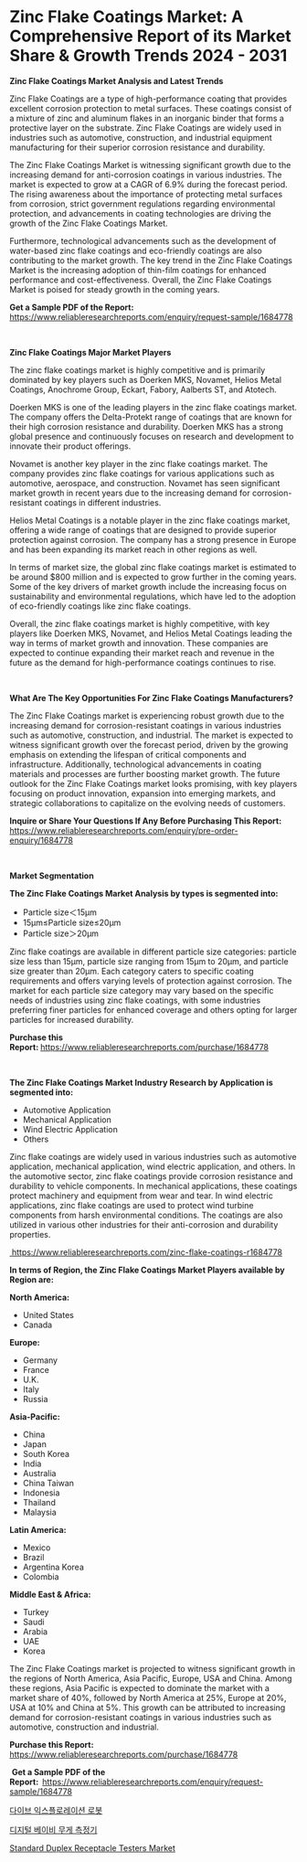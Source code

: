 <p><h1>Zinc Flake Coatings Market: A Comprehensive Report of its Market Share & Growth Trends 2024 - 2031</h1></p><p><strong>Zinc Flake Coatings Market Analysis and Latest Trends</strong></p>
<p><p>Zinc Flake Coatings are a type of high-performance coating that provides excellent corrosion protection to metal surfaces. These coatings consist of a mixture of zinc and aluminum flakes in an inorganic binder that forms a protective layer on the substrate. Zinc Flake Coatings are widely used in industries such as automotive, construction, and industrial equipment manufacturing for their superior corrosion resistance and durability.</p><p>The Zinc Flake Coatings Market is witnessing significant growth due to the increasing demand for anti-corrosion coatings in various industries. The market is expected to grow at a CAGR of 6.9% during the forecast period. The rising awareness about the importance of protecting metal surfaces from corrosion, strict government regulations regarding environmental protection, and advancements in coating technologies are driving the growth of the Zinc Flake Coatings Market.</p><p>Furthermore, technological advancements such as the development of water-based zinc flake coatings and eco-friendly coatings are also contributing to the market growth. The key trend in the Zinc Flake Coatings Market is the increasing adoption of thin-film coatings for enhanced performance and cost-effectiveness. Overall, the Zinc Flake Coatings Market is poised for steady growth in the coming years.</p></p>
<p><strong>Get a Sample PDF of the Report:&nbsp;</strong> <a href="https://www.reliableresearchreports.com/enquiry/request-sample/1684778">https://www.reliableresearchreports.com/enquiry/request-sample/1684778</a></p>
<p>&nbsp;</p>
<p><strong>Zinc Flake Coatings Major Market Players</strong></p>
<p><p>The zinc flake coatings market is highly competitive and is primarily dominated by key players such as Doerken MKS, Novamet, Helios Metal Coatings, Anochrome Group, Eckart, Fabory, Aalberts ST, and Atotech. </p><p>Doerken MKS is one of the leading players in the zinc flake coatings market. The company offers the Delta-Protekt range of coatings that are known for their high corrosion resistance and durability. Doerken MKS has a strong global presence and continuously focuses on research and development to innovate their product offerings.</p><p>Novamet is another key player in the zinc flake coatings market. The company provides zinc flake coatings for various applications such as automotive, aerospace, and construction. Novamet has seen significant market growth in recent years due to the increasing demand for corrosion-resistant coatings in different industries.</p><p>Helios Metal Coatings is a notable player in the zinc flake coatings market, offering a wide range of coatings that are designed to provide superior protection against corrosion. The company has a strong presence in Europe and has been expanding its market reach in other regions as well.</p><p>In terms of market size, the global zinc flake coatings market is estimated to be around $800 million and is expected to grow further in the coming years. Some of the key drivers of market growth include the increasing focus on sustainability and environmental regulations, which have led to the adoption of eco-friendly coatings like zinc flake coatings.</p><p>Overall, the zinc flake coatings market is highly competitive, with key players like Doerken MKS, Novamet, and Helios Metal Coatings leading the way in terms of market growth and innovation. These companies are expected to continue expanding their market reach and revenue in the future as the demand for high-performance coatings continues to rise.</p></p>
<p>&nbsp;</p>
<p><strong>What Are The Key Opportunities For Zinc Flake Coatings Manufacturers?</strong></p>
<p><p>The Zinc Flake Coatings market is experiencing robust growth due to the increasing demand for corrosion-resistant coatings in various industries such as automotive, construction, and industrial. The market is expected to witness significant growth over the forecast period, driven by the growing emphasis on extending the lifespan of critical components and infrastructure. Additionally, technological advancements in coating materials and processes are further boosting market growth. The future outlook for the Zinc Flake Coatings market looks promising, with key players focusing on product innovation, expansion into emerging markets, and strategic collaborations to capitalize on the evolving needs of customers.</p></p>
<p><strong>Inquire or Share Your Questions If Any Before Purchasing This Report:</strong> <a href="https://www.reliableresearchreports.com/enquiry/pre-order-enquiry/1684778">https://www.reliableresearchreports.com/enquiry/pre-order-enquiry/1684778</a></p>
<p>&nbsp;</p>
<p><strong>Market Segmentation</strong></p>
<p><strong>The Zinc Flake Coatings Market Analysis by types is segmented into:</strong></p>
<p><ul><li>Particle size＜15μm</li><li>15μm≤Particle size≤20μm</li><li>Particle size＞20μm</li></ul></p>
<p><p>Zinc flake coatings are available in different particle size categories: particle size less than 15μm, particle size ranging from 15μm to 20μm, and particle size greater than 20μm. Each category caters to specific coating requirements and offers varying levels of protection against corrosion. The market for each particle size category may vary based on the specific needs of industries using zinc flake coatings, with some industries preferring finer particles for enhanced coverage and others opting for larger particles for increased durability.</p></p>
<p><strong>Purchase this Report:&nbsp;</strong><a href="https://www.reliableresearchreports.com/purchase/1684778">https://www.reliableresearchreports.com/purchase/1684778</a></p>
<p>&nbsp;</p>
<p><strong>The Zinc Flake Coatings Market Industry Research by Application is segmented into:</strong></p>
<p><ul><li>Automotive Application</li><li>Mechanical Application</li><li>Wind Electric Application</li><li>Others</li></ul></p>
<p><p>Zinc flake coatings are widely used in various industries such as automotive application, mechanical application, wind electric application, and others. In the automotive sector, zinc flake coatings provide corrosion resistance and durability to vehicle components. In mechanical applications, these coatings protect machinery and equipment from wear and tear. In wind electric applications, zinc flake coatings are used to protect wind turbine components from harsh environmental conditions. The coatings are also utilized in various other industries for their anti-corrosion and durability properties.</p></p>
<p><a href="https://www.reliableresearchreports.com/zinc-flake-coatings-r1684778">&nbsp;https://www.reliableresearchreports.com/zinc-flake-coatings-r1684778</a></p>
<p><strong>In terms of Region, the Zinc Flake Coatings Market Players available by Region are:</strong></p>
<p>
    <p> <strong> North America: </strong>
        <ul>
            <li>United States</li>
            <li>Canada</li>
        </ul>
        </p> 
    <p> <strong> Europe: </strong>
        <ul>
            <li>Germany</li>
            <li>France</li>
            <li>U.K.</li>
            <li>Italy</li>
            <li>Russia</li>
        </ul>
        </p> 
    <p> <strong> Asia-Pacific: </strong>
        <ul>
            <li>China</li>
            <li>Japan</li>
            <li>South Korea</li>
            <li>India</li>
            <li>Australia</li>
            <li>China Taiwan</li>
            <li>Indonesia</li>
            <li>Thailand</li>
            <li>Malaysia</li>
        </ul>
        </p> 
    <p> <strong> Latin America: </strong>
        <ul>
            <li>Mexico</li>
            <li>Brazil</li>
            <li>Argentina Korea</li>
            <li>Colombia</li>
        </ul>
        </p> 
    <p> <strong> Middle East & Africa: </strong>
        <ul>
            <li>Turkey</li>
            <li>Saudi</li>
            <li>Arabia</li>
            <li>UAE</li>
            <li>Korea</li>
        </ul>
    </p>
    </p>
<p><p>The Zinc Flake Coatings market is projected to witness significant growth in the regions of North America, Asia Pacific, Europe, USA and China. Among these regions, Asia Pacific is expected to dominate the market with a market share of 40%, followed by North America at 25%, Europe at 20%, USA at 10% and China at 5%. This growth can be attributed to increasing demand for corrosion-resistant coatings in various industries such as automotive, construction and industrial.</p></p>
<p><strong>Purchase this Report: </strong><a href="https://www.reliableresearchreports.com/purchase/1684778">https://www.reliableresearchreports.com/purchase/1684778</a></p>
<p>&nbsp;<strong>Get a Sample PDF of the Report:&nbsp;&nbsp;</strong><a href="https://www.reliableresearchreports.com/enquiry/request-sample/1684778">https://www.reliableresearchreports.com/enquiry/request-sample/1684778</a></p>
<p><strong></strong></p>
<p><p><a href="https://github.com/sougarounis/Market-Research-Report-List-4/blob/main/6986133105714.md">다이브 익스플로레이션 로봇</a></p><p><a href="https://github.com/johneahan44556754/Market-Research-Report-List-1/blob/main/6763605105713.md">디지털 베이비 무게 측정기</a></p><p><a href="https://view.publitas.com/reportprime-1/global-standard-duplex-receptacle-testers-market-sector-types-applications-market-player-strategies-regional-growth-insights-and-future-projections-2024-2031/">Standard Duplex Receptacle Testers Market</a></p></p>